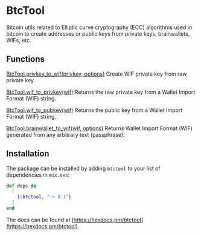 # BtcTool

Bitcoin utils related to Elliptic curve cryptography (ECC) algorithms
used in bitcoin to create addresses or public keys from private keys,
brainwallets, WIFs, etc.

## Functions

  [BtcTool.privkey_to_wif(privkey, options)](https://hexdocs.pm/btctool/BtcTool.html#privkey_to_wif/2)
  Create WIF private key from raw private key.

  [BtcTool.wif_to_privkey(wif)](https://hexdocs.pm/btctool/BtcTool.html#wif_to_privkey/1)
  Returns the raw private key from a Wallet Import Format (WIF) string.

  [BtcTool.wif_to_pubkey(wif)](https://hexdocs.pm/btctool/BtcTool.html#wif_to_pubkey/1)
  Returns the public key from a Wallet Import Format (WIF) string.

  [BtcTool.brainwallet_to_wif(wif, options)](https://hexdocs.pm/btctool/BtcTool.html#brainwallet_to_wif/2)
  Returns Wallet Import Format (WIF) generated from any arbitrary text (passphrase).

## Installation

The package can be installed by adding `btctool` to your list of
dependencies in `mix.exs`:

```elixir
def deps do
  [
    {:btctool, "~> 0.1"}
  ]
end
```

The docs can be found at
[https://hexdocs.pm/btctool](https://hexdocs.pm/btctool).

